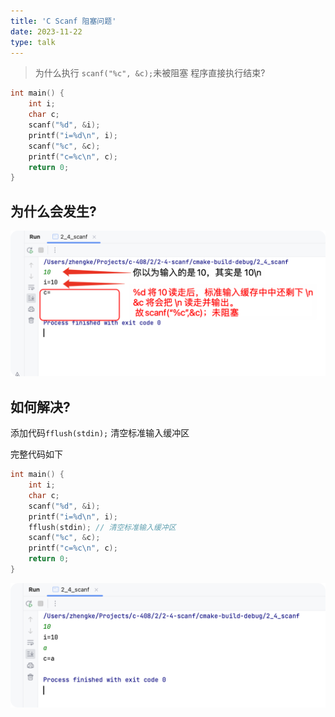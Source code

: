 ```yaml
---
title: 'C Scanf 阻塞问题'
date: 2023-11-22
type: talk
---
```


> 为什么执行 `scanf("%c", &c);`未被阻塞 程序直接执行结束?

```c
int main() {
    int i;
    char c;
    scanf("%d", &i);
    printf("i=%d\n", i);
    scanf("%c", &c);
    printf("c=%c\n", c);
    return 0;
}
```

## 为什么会发生?

![Scanf](/public/images/talks/c-408/c-scanf.png)

## 如何解决?

添加代码`fflush(stdin);` 清空标准输入缓冲区

完整代码如下

```c
int main() {
    int i;
    char c;
    scanf("%d", &i);
    printf("i=%d\n", i);
    fflush(stdin); // 清空标准输入缓冲区
    scanf("%c", &c);
    printf("c=%c\n", c);
    return 0;
}
```

![Scanf](/public/images/talks/c-408/c-scanf-2.png)
